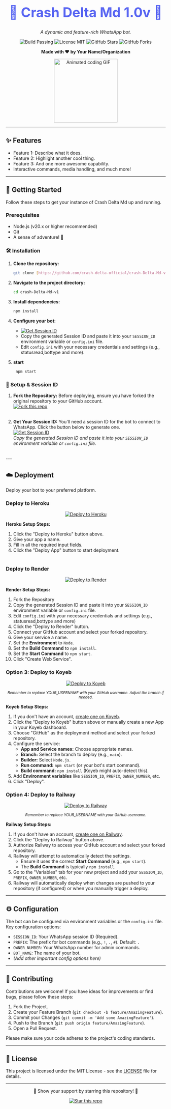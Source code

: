 <div align="center">
  <h1 style="font-size: 3em; font-weight: bold; color: #5865F2;">🌟 Crash Delta Md 1.0v 🌟</h1>
  <p>
    <em>A dynamic and feature-rich WhatsApp bot.</em>
  </p>
  <p>
    <img src="https://img.shields.io/badge/Build-Passing-brightgreen?style=for-the-badge&logo=githubactions&logoColor=white" alt="Build Passing" />
    <img src="https://img.shields.io/badge/License-MIT-blue?style=for-the-badge&logo=opensourceinitiative&logoColor=white" alt="License MIT" />
    <img src="https://img.shields.io/github/stars/crash-delta-official/crash-Delta-Md-v1?style=for-the-badge&logo=github&label=Stars" alt="GitHub Stars" />
    <img src="https://img.shields.io/github/forks/crash-delta-official/crash-Delta-Md-v1?style=for-the-badge&logo=github&label=Forks" alt="GitHub Forks" />
  </p>
  <p>
    <strong>Made with ❤️ by Your Name/Organization</strong>
  </p>
  <img src="https://media.giphy.com/media/LmNwrBhejkK9EFP504/giphy.gif" width="200" alt="Animated coding GIF">
</div>

---

## ✨ Features

* Feature 1: Describe what it does.
* Feature 2: Highlight another cool thing.
* Feature 3: And one more awesome capability.
* Interactive commands, media handling, and much more!

---

## 🚀 Getting Started

Follow these steps to get your instance of Crash Delta Md up and running.

###  Prerequisites

* Node.js (v20.x or higher recommended)
* Git
* A sense of adventure! 🌌

### 🛠️ Installation

1.  **Clone the repository:**
    ```bash
    git clone [https://github.com/crash-delta-official/crash-Delta-Md-v1.git](https://github.com/crash-delta-official/crash-Delta-Md-v1.git)
    ```
2.  **Navigate to the project directory:**
    ```bash
    cd crash-Delta-Md-v1
    ```
3.  **Install dependencies:**
    ```bash
    npm install
    ```
4.  **Configure your bot:**
   
    * <a href="https://crash-delta-md.up.railway.app/pair" target="_blank"><img alt="Get Session ID" src="https://img.shields.io/badge/Generate%20Session%20ID-green?style=for-the-badge&logo=whatsapp&logoColor=white"/></a>
    * Copy the generated Session ID and paste it into your `SESSION_ID` environment variable or `config.ini` file.
    * Edit `config.ini` with your necessary credentials and settings (e.g., statusread,bottype and more).

6. **start**
   ```bash
    npm start
    ```

### 🔑 Setup & Session ID

1.  **Fork the Repository:**
    Before deploying, ensure you have forked the original repository to your GitHub account.
    <br>
    <a href="https://github.com/crash-delta-official/crash-Delta-Md-v1/fork" target="_blank">
      <img alt="Fork this repo" src="https://img.shields.io/badge/Fork%20Now-blueviolet?style=for-the-badge&logo=github&logoColor=white"/>
    </a>
    <br><br>

2.  **Get Your Session ID:**
    You'll need a session ID for the bot to connect to WhatsApp. Click the button below to generate one.
    <br>
    <a href="https://crash-delta-md.up.railway.app/pair" target="_blank">
      <img alt="Get Session ID" src="https://img.shields.io/badge/Generate%20Session%20ID-green?style=for-the-badge&logo=whatsapp&logoColor=white"/>
    </a>
    <br>
    *Copy the generated Session ID and paste it into your `SESSION_ID` environment variable or `config.ini` file.*

<br>
---

## ☁️ Deployment

Deploy your bot to your preferred platform.

### Deploy to Heroku

<div align="center">
  <a href="https://heroku.com/deploy?template=https://github.com/crash-delta-official/crash-Delta-Md-v1">
    <img src="https://www.herokucdn.com/deploy/button.svg" alt="Deploy to Heroku">
  </a>
</div>

**Heroku Setup Steps:**
1.  Click the "Deploy to Heroku" button above.
2.  Give your app a name.
3.  Fill in all the required input fields.
4.  Click the "Deploy App" button to start deployment.
<br><br>
### Deploy to Render

<div align="center">
  <a href="https://render.com/deploy?repo=https://github.comty/crash-Delta-Md-v1">
    <img src="https://render.com/images/deploy-to-render-button.svg" alt="Deploy to Render">
  </a>
</div>

**Render Setup Steps:**
1.  Fork the Repository
2.  Copy the generated Session ID and paste it into your `SESSION_ID` environment variable or `config.ini` file.
3.  Edit `config.ini` with your necessary credentials and settings (e.g., statusread,bottype and more)
4.  Click the "Deploy to Render" button.
5.  Connect your GitHub account and select your forked repository.
6.  Give your service a name.
7.  Set the **Environment** to `Node`.
8.  Set the **Build Command** to `npm install`.
9.  Set the **Start Command** to `npm start`.
10.  Click "Create Web Service".

### Option 3: Deploy to Koyeb

<div align="center">
  <a href="https://app.koyeb.com/deploy?type=git&repository=github.com/YOUR_USERNAME/crash-Delta-Md-v1&branch=main&name=crash-delta-md">
    <img src="https://www.koyeb.com/static/images/deploy/button.svg" alt="Deploy to Koyeb">
  </a>
  <p><small><em>Remember to replace YOUR_USERNAME with your GitHub username. Adjust the branch if needed.</em></small></p>
</div>

**Koyeb Setup Steps:**
1.  If you don't have an account, <a href="https://app.koyeb.com/auth/signup" target="_blank">create one on Koyeb</a>.
2.  Click the "Deploy to Koyeb" button above or manually create a new App in your Koyeb dashboard.
3.  Choose "GitHub" as the deployment method and select your forked repository.
4.  Configure the service:
    * **App and Service names:** Choose appropriate names.
    * **Branch:** Select the branch to deploy (e.g., `main`).
    * **Builder:** Select `Node.js`.
    * **Run command:** `npm start` (or your bot's start command).
    * **Build command:** `npm install` (Koyeb might auto-detect this).
5.  Add **Environment variables** like `SESSION_ID`, `PREFIX`, `OWNER_NUMBER`, etc.
6.  Click "Deploy".

### Option 4: Deploy to Railway

<div align="center">
  <a href="https://railway.app/new?template=https://github.com/YOUR_USERNAME/crash-Delta-Md-v1">
    <img src="https://railway.app/button.svg" alt="Deploy to Railway">
  </a>
  <p><small><em>Remember to replace YOUR_USERNAME with your GitHub username.</em></small></p>
</div>

**Railway Setup Steps:**
1.  If you don't have an account, <a href="https://railway.app" target="_blank">create one on Railway</a>.
2.  Click the "Deploy to Railway" button above.
3.  Authorize Railway to access your GitHub account and select your forked repository.
4.  Railway will attempt to automatically detect the settings.
    * Ensure it uses the correct **Start Command** (e.g., `npm start`).
    * The **Build Command** is typically `npm install`.
5.  Go to the "Variables" tab for your new project and add your `SESSION_ID`, `PREFIX`, `OWNER_NUMBER`, etc.
6.  Railway will automatically deploy when changes are pushed to your repository (if configured) or when you manually trigger a deploy.

---

## ⚙️ Configuration

The bot can be configured via environment variables or the `config.ini` file.
Key configuration options:

* `SESSION_ID`: Your WhatsApp session ID (Required).
* `PREFIX`: The prefix for bot commands (e.g., `!`, `.`, `#`). Default: `.`
* `OWNER_NUMBER`: Your WhatsApp number for admin commands.
* `BOT_NAME`: The name of your bot.
* *(Add other important config options here)*

---

## 🤝 Contributing

Contributions are welcome! If you have ideas for improvements or find bugs, please follow these steps:

1.  Fork the Project.
2.  Create your Feature Branch (`git checkout -b feature/AmazingFeature`).
3.  Commit your Changes (`git commit -m 'Add some AmazingFeature'`).
4.  Push to the Branch (`git push origin feature/AmazingFeature`).
5.  Open a Pull Request.

Please make sure your code adheres to the project's coding standards.

---

## 📜 License

This project is licensed under the MIT License - see the [LICENSE](LICENSE) file for details.

---

<div align="center">
  <p>💖 Show your support by starring this repository! 💖</p>
  <a href="https://github.com/crash-delta-official/crash-Delta-Md-v1/stargazers" target="_blank">
    <img alt="Star this repo" src="https://img.shields.io/badge/Star%20Repo-yellow?style=for-the-badge&logo=starship&logoColor=black"/>
  </a>
</div>
